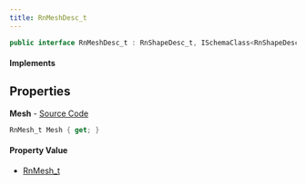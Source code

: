 ```yaml
---
title: RnMeshDesc_t
---
```


```csharp
public interface RnMeshDesc_t : RnShapeDesc_t, ISchemaClass<RnShapeDesc_t>, ISchemaClass<RnMeshDesc_t>, ISchemaField, ISchemaClass, INativeHandle
```

#### Implements

## Properties

**Mesh** - [Source Code](https://github.com/swiftly-solution/swiftlys2/blob/master/managed/src/SwiftlyS2.Generated/Schemas/Interfaces/RnMeshDesc_t.cs#L16)

```csharp
RnMesh_t Mesh { get; }
```

#### Property Value

- [RnMesh_t](/docs/api/shared/schemadefinitions/rnmesh_t)

